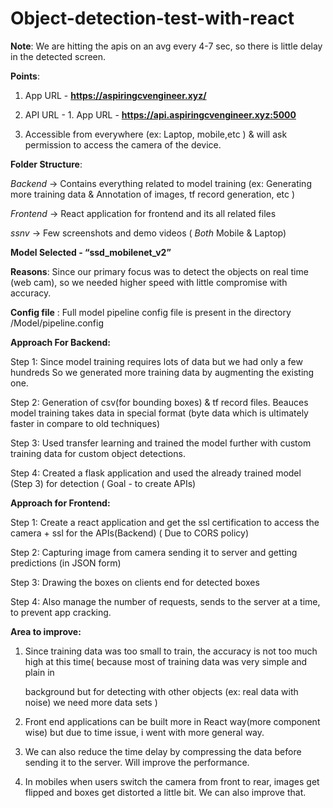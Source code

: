 # Object-detection-test-with-react

**Note**:
	We are hitting the apis on an avg every 4-7 sec, so there is little delay in the detected screen.


**Points**:

1. App URL - **https://aspiringcvengineer.xyz/**

2. API URL - 1. App URL - **https://api.aspiringcvengineer.xyz:5000**

3. Accessible from everywhere (ex: Laptop, mobile,etc ) & will ask permission to access the camera of the device.


**Folder Structure**:

*Backend* -> Contains everything related to model training (ex: Generating more training data &
		Annotation of images, tf record generation, etc )

*Frontend* -> React application for frontend  and  its all related files

*ssnv* -> Few screenshots and demo videos ( *Both* Mobile & Laptop)


**Model Selected  - “ssd_mobilenet_v2”**

**Reasons**: Since our primary focus was to detect the objects on real time (web cam),  so we needed higher speed with little compromise with accuracy.

**Config file** : Full model pipeline config file is present in the directory /Model/pipeline.config


**Approach For Backend:**

Step 1: Since model training requires lots of data but we had only a few hundreds So we generated more training data by augmenting the existing one.

Step 2: Generation of csv(for bounding boxes) & tf record files. Beauces model training takes data in special format (byte data which is ultimately  faster in compare to old techniques) 

Step 3: Used transfer learning and trained the model further with custom training data for custom object detections.

Step 4: Created a flask application and used the already trained model (Step 3) for detection ( Goal - to create APIs)


**Approach for Frontend:**

Step 1: Create a react application and get the ssl certification to access the camera + ssl for the APIs(Backend) ( Due to CORS policy)

Step 2: Capturing image from camera sending it to server and getting predictions (in JSON form)

Step 3: Drawing the boxes on clients end for detected boxes

Step 4: Also manage the number of requests, sends to the server at a time, to prevent app cracking. 


**Area to improve:**

1. Since training data was too small to train, the accuracy is not too much high at this time( because most of training data was very simple and plain in 

   background but for detecting with other objects (ex: real data with noise) we need more data sets )

3. Front end applications can be built more in React way(more component wise) but due to time issue, i went with more general way. 

4. We can also reduce the time delay by compressing the data before sending it to the server. Will improve the performance.

5. In mobiles when users switch the camera from front to rear, images get flipped and boxes get distorted a little bit. We can also improve that.



